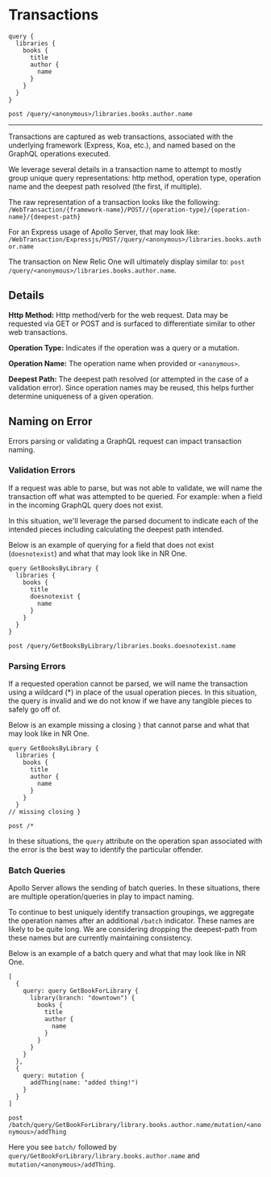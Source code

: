 # Transactions

```
query {
  libraries {
    books {
      title
      author {
        name
      }
    }
  }
}
```

`post /query/<anonymous>/libraries.books.author.name`

---

Transactions are captured as web transactions, associated with the underlying framework (Express, Koa, etc.), and named based on the GraphQL operations executed.

We leverage several details in a transaction name to attempt to mostly group unique query representations: http method, operation type, operation name and the deepest path resolved (the first, if multiple).

The raw representation of a transaction looks like the following: `/WebTransaction/{framework-name}/POST//{operation-type}/{operation-name}/{deepest-path}`

For an Express usage of Apollo Server, that may look like: `/WebTransaction/Expressjs/POST//query/<anonymous>/libraries.books.author.name`

The transaction on New Relic One will ultimately display similar to: `post /query/<anonymous>/libraries.books.author.name`.

## Details

**Http Method:** Http method/verb for the web request. Data may be requested via GET or POST and is surfaced to differentiate similar to other web transactions.

**Operation Type:** Indicates if the operation was a query or a mutation.

**Operation Name:** The operation name when provided or `<anonymous>`.

**Deepest Path:** The deepest path resolved (or attempted in the case of a validation error). Since operation names may be reused, this helps further determine uniqueness of a given operation.

## Naming on Error

Errors parsing or validating a GraphQL request can impact transaction naming.

### Validation Errors

If a request was able to parse, but was not able to validate, we will name the transaction off what was attempted to be queried. For example: when a field in the incoming GraphQL query does not exist.

In this situation, we'll leverage the parsed document to indicate each of the intended pieces including calculating the deepest path intended.

Below is an example of querying for a field that does not exist (`doesnotexist`) and what that may look like in NR One.

```
query GetBooksByLibrary {
  libraries {
    books {
      title
      doesnotexist {
        name
      }
    }
  }
}
```

`post /query/GetBooksByLibrary/libraries.books.doesnotexist.name`

### Parsing Errors

If a requested operation cannot be parsed, we will name the transaction using a wildcard (*) in place of the usual operation pieces. In this situation, the query is invalid and we do not know if we have any tangible pieces to safely go off of.

Below is an example missing a closing `}` that cannot parse and what that may look like in NR One.

```
query GetBooksByLibrary {
  libraries {
    books {
      title
      author {
        name
      }
    }
  }
// missing closing }
```

`post /*`

In these situations, the `query` attribute on the operation span associated with the error is the best way to identify the particular offender.

### Batch Queries

Apollo Server allows the sending of batch queries. In these situations, there are multiple operation/queries in play to impact naming.

To continue to best uniquely identify transaction groupings, we aggregate the operation names after an additional `/batch` indicator. These names are likely to be quite long. We are considering dropping the deepest-path from these names but are currently maintaining consistency.

Below is an example of a batch query and what that may look like in NR One.

```
[
  {
    query: query GetBookForLibrary {
      library(branch: "downtown") {
        books {
          title
          author {
            name
          }
        }
      }
    }
  },
  {
    query: mutation {
      addThing(name: "added thing!")
    }
  }
]
```

`post /batch/query/GetBookForLibrary/library.books.author.name/mutation/<anonymous>/addThing`

Here you see `batch/` followed by `query/GetBookForLibrary/library.books.author.name` and `mutation/<anonymous>/addThing`.